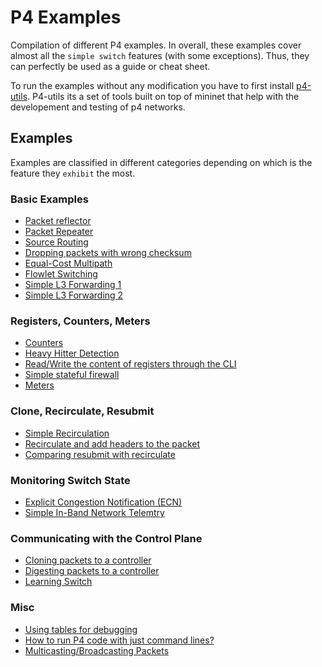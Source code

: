 # P4 Examples

Compilation of different P4 examples. In overall, these examples cover
almost all the `simple switch` features (with some exceptions). Thus, they
can perfectly be used as a guide or cheat sheet.

To run the examples without any modification you have to first install [p4-utils](https://github.com/nsg-ethz/p4-utils). P4-utils its
a set of tools built on top of mininet that help with the developement and testing
of p4 networks.

## Examples

Examples are classified in different categories depending on which is the
feature they `exhibit` the most.

### Basic Examples

* [Packet reflector](./reflector)
* [Packet Repeater](./repeater)
* [Source Routing](./source_routing)
* [Dropping packets with wrong checksum](./verify_checksum)
* [Equal-Cost Multipath](./ecmp)
* [Flowlet Switching](./flowlet_switching)
* [Simple L3 Forwarding 1](./ip_forwarding)
* [Simple L3 Forwarding 2](./ip_forwarding_two_tables)


### Registers, Counters, Meters
* [Counters](./counter)
* [Heavy Hitter Detection](./heavy_hitter)
* [Read/Write the content of registers through the CLI](./read_write_registers_cli)
* [Simple stateful firewall](./stateful_firewall)
* [Meters](./meter)

### Clone, Recirculate, Resubmit
* [Simple Recirculation](./recirculate)
* [Recirculate and add headers to the packet](./recirculate_and_add_header)
* [Comparing resubmit with recirculate](./resubmit_recirculate)

### Monitoring Switch State
* [Explicit Congestion Notification (ECN)](./ecn)
* [Simple In-Band Network Telemtry](./simple_int)

### Communicating with the Control Plane
* [Cloning packets to a controller](./copy_to_cpu)
* [Digesting packets to a controller](./digest_messages)
* [Learning Switch](./l2_learning)

### Misc
* [Using tables for debugging](./debugging_table)
* [How to run P4 code with just command lines?](./manual_setup)
* [Multicasting/Broadcasting Packets](./multicast)